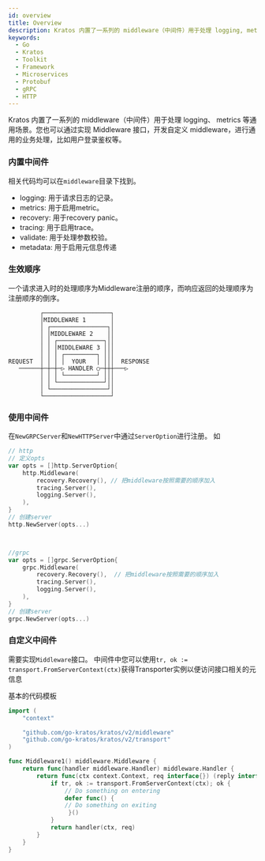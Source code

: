 ```yaml
---
id: overview
title: Overview
description: Kratos 内置了一系列的 middleware（中间件）用于处理 logging, metrics 等通用场景。您也可以通过实现 Middleware 接口，开发自定义 middleware，进行通用的业务处理，比如用户登录鉴权等。
keywords:
  - Go
  - Kratos
  - Toolkit
  - Framework
  - Microservices
  - Protobuf
  - gRPC
  - HTTP
---
```

Kratos 内置了一系列的 middleware（中间件）用于处理 logging、 metrics 等通用场景。您也可以通过实现 Middleware 接口，开发自定义 middleware，进行通用的业务处理，比如用户登录鉴权等。

### 内置中间件
相关代码均可以在`middleware`目录下找到。
* logging: 用于请求日志的记录。
* metrics: 用于启用metric。
* recovery: 用于recovery panic。
* tracing: 用于启用trace。
* validate: 用于处理参数校验。
* metadata: 用于启用元信息传递

### 生效顺序
一个请求进入时的处理顺序为Middleware注册的顺序，而响应返回的处理顺序为注册顺序的倒序。

```
         ┌───────────────────┐
         │MIDDLEWARE 1       │
         │ ┌────────────────┐│
         │ │MIDDLEWARE 2    ││
         │ │ ┌─────────────┐││
         │ │ │MIDDLEWARE 3 │││
         │ │ │ ┌─────────┐ │││
REQUEST  │ │ │ │  YOUR   │ │││  RESPONSE
   ──────┼─┼─┼─▷ HANDLER ○─┼┼┼───▷
         │ │ │ └─────────┘ │││
         │ │ └─────────────┘││
         │ └────────────────┘│
         └───────────────────┘
``` 

### 使用中间件
在`NewGRPCServer`和`NewHTTPServer`中通过`ServerOption`进行注册。
如
```go
// http
// 定义opts
var opts = []http.ServerOption{
	http.Middleware(
		recovery.Recovery(), // 把middleware按照需要的顺序加入
		tracing.Server(),
		logging.Server(),
	),
}
// 创建server
http.NewServer(opts...)



//grpc
var opts = []grpc.ServerOption{
	grpc.Middleware(
		recovery.Recovery(),  // 把middleware按照需要的顺序加入
		tracing.Server(),
		logging.Server(),
	),
}
// 创建server
grpc.NewServer(opts...)

```


### 自定义中间件
需要实现`Middleware`接口。
中间件中您可以使用`tr, ok := transport.FromServerContext(ctx)`获得Transporter实例以便访问接口相关的元信息

基本的代码模板
```go
import (
	"context"

	"github.com/go-kratos/kratos/v2/middleware"
	"github.com/go-kratos/kratos/v2/transport"
)

func Middleware1() middleware.Middleware {
	return func(handler middleware.Handler) middleware.Handler {
		return func(ctx context.Context, req interface{}) (reply interface{}, err error) {
			if tr, ok := transport.FromServerContext(ctx); ok {
				// Do something on entering 
				defer func() { 
				// Do something on exiting
				 }()
			}
			return handler(ctx, req)
		}
	}
}
```
